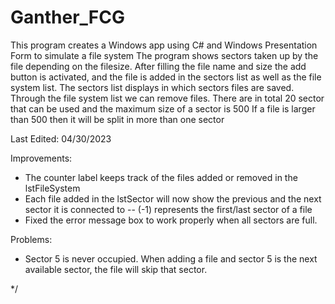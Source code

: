 # Ganther_FCG

This program creates a Windows app using C# and Windows Presentation Form to simulate a file system
The program shows sectors taken up by the file depending on the filesize. 
After filling the file name and size the add button is activated,
and the file is added in the sectors list as well as the file system list. 
The sectors list displays in which sectors files are saved.
Through the file system list we can remove files.
There are in total 20 sector that can be used and the maximum size of a sector is 500
If a file is larger than 500 then it will be split in more than one sector

Last Edited: 04/30/2023

Improvements: 
- The counter label keeps track of the files added or removed in the lstFileSystem
- Each file added in the lstSector will now show the previous and the next sector it is connected to
-- (-1) represents the first/last sector of a file
- Fixed the error message box to work properly when all sectors are full.

Problems:
- Sector 5 is never occupied. When adding a file and sector 5 is the next available sector,
    the file will skip that sector.

 */
